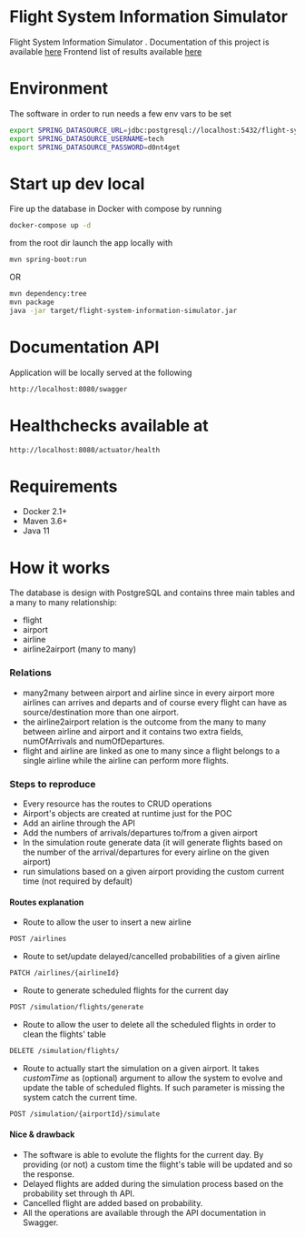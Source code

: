 # Flight System Information Simulator
Flight System Information Simulator .
Documentation of this project is available [here](https://nameless-hamlet-24060.herokuapp.com/swagger)
Frontend list of results available [here](http://flight-system-fe.herokuapp.com)

# Environment
The software in order to run needs a few env vars to be set
```bash
export SPRING_DATASOURCE_URL=jdbc:postgresql://localhost:5432/flight-system
export SPRING_DATASOURCE_USERNAME=tech
export SPRING_DATASOURCE_PASSWORD=d0nt4get
```

# Start up dev local
Fire up the database in Docker with compose by running
```bash
docker-compose up -d
```
from the root dir launch the app locally with
```bash
mvn spring-boot:run
```
OR
```bash
mvn dependency:tree
mvn package
java -jar target/flight-system-information-simulator.jar
```

# Documentation API
Application will be locally served at the following
```bash
http://localhost:8080/swagger
```

# Healthchecks available at
```bash
http://localhost:8080/actuator/health
```

# Requirements
- Docker 2.1+
- Maven 3.6+
- Java 11

# How it works
The database is design with PostgreSQL and contains three main tables and a many to many relationship:
- flight
- airport
- airline
- airline2airport (many to many)
### Relations
- many2many between airport and airline since in every airport more airlines can arrives and departs and of course 
every flight can have as source/destination more than one airport.
- the airline2airport relation is the outcome from the many to many between airline and airport and it contains two 
extra fields, numOfArrivals and numOfDepartures.
- flight and airline are linked as one to many since a flight belongs to a single airline while the airline can 
perform more flights.

### Steps to reproduce
- Every resource has the routes to CRUD operations
- Airport's objects are created at runtime just for the POC
- Add an airline through the API
- Add the numbers of arrivals/departures to/from a given airport
- In the simulation route generate data (it will generate flights based on the number of the arrival/departures for 
every airline on the given airport)
- run simulations based on a given airport providing the custom current time (not required by default)

#### Routes explanation
- Route to allow the user to insert a new airline
```bash
POST /airlines
```

- Route to set/update delayed/cancelled probabilities of a given airline
```bash
PATCH /airlines/{airlineId}
```

- Route to generate scheduled flights for the current day
```bash
POST /simulation/flights/generate
```

- Route to allow the user to delete all the scheduled flights in order to clean the flights' table
```bash
DELETE /simulation/flights/
```

- Route to actually start the simulation on a given airport. It takes *customTime* as (optional) argument to allow the 
system to evolve and update the table of scheduled flights. If such parameter is missing the system catch the current 
time.
```bash
POST /simulation/{airportId}/simulate
```

#### Nice & drawback
- The software is able to evolute the flights for the current day. By providing (or not) a custom time the flight's 
table will be updated and so the response.
- Delayed flights are added during the simulation process based on the probability set through th API.
- Cancelled flight are added based on probability.
- All the operations are available through the API documentation in Swagger.